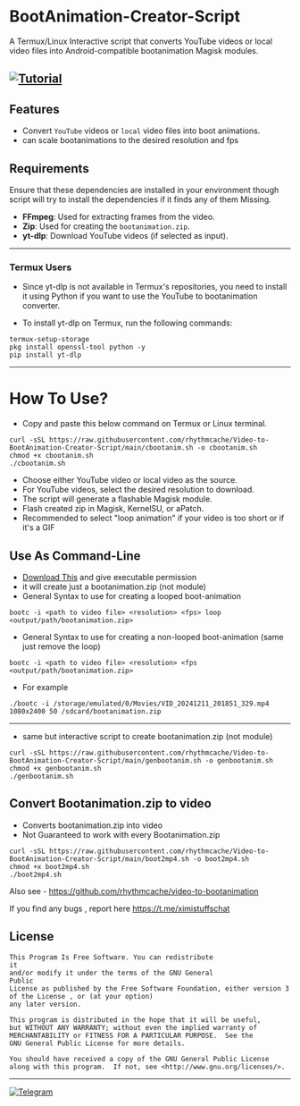 # BootAnimation-Creator-Script

A  Termux/Linux Interactive script that converts YouTube videos or local video files into Android-compatible bootanimation Magisk modules.

[![Tutorial](https://img.shields.io/badge/Tutorial-YouTube-red?logo=youtube)](https://youtu.be/lZdVf88BTZ4)
---

## Features
- Convert `YouTube` videos or `local` video files into boot animations.
- can scale bootanimations to the desired resolution and fps

## Requirements
Ensure that these dependencies are installed in your environment though script will try to install the dependencies if it finds any of them Missing.
- **FFmpeg**: Used for extracting frames from the video.
- **Zip**: Used for creating the `bootanimation.zip`.
- **yt-dlp**: Download YouTube videos (if selected as input).
---
### Termux Users
- Since yt-dlp is not available in Termux's repositories, you need to install it using Python if you want to use the YouTube to bootanimation converter.

- To install yt-dlp on Termux, run the following commands:

```
termux-setup-storage
pkg install openssl-tool python -y
pip install yt-dlp
```
---

 # How To Use?

 - Copy and paste this below command on Termux or Linux terminal.
 ```
curl -sSL https://raw.githubusercontent.com/rhythmcache/Video-to-BootAnimation-Creator-Script/main/cbootanim.sh -o cbootanim.sh
chmod +x cbootanim.sh
./cbootanim.sh
```
 - Choose either YouTube video or local video as the source.
 - For YouTube videos, select the desired resolution to download.
 - The script will generate a flashable Magisk module.
 - Flash created zip in Magisk, KernelSU, or aPatch.
 - Recommended to select "loop animation" if your video is too short or if it's a GIF 



## Use As Command-Line
- [Download This](https://github.com/rhythmcache/Video-to-BootAnimation-Creator-Script/releases/download/V2/bootc) and give executable permission
- it will create just a bootanimation.zip (not module)
- General Syntax to use for creating a looped boot-animation 
```
bootc -i <path to video file> <resolution> <fps> loop <output/path/bootanimation.zip>
```
- General Syntax to use for creating a non-looped boot-animation (same just remove the loop)
```
bootc -i <path to video file> <resolution> <fps <output/path/bootanimation.zip>
```
- For example
```
./bootc -i /storage/emulated/0/Movies/VID_20241211_201851_329.mp4 1080x2400 50 /sdcard/bootanimation.zip
```
---
- same but interactive script to create bootanimation.zip (not module)
```
curl -sSL https://raw.githubusercontent.com/rhythmcache/Video-to-BootAnimation-Creator-Script/main/genbootanim.sh -o genbootanim.sh
chmod +x genbootanim.sh
./genbootanim.sh
```

## Convert Bootanimation.zip to video

- Converts bootanimation.zip into video
- Not Guaranteed to work with every Bootanimation.zip
```
curl -sSL https://raw.githubusercontent.com/rhythmcache/Video-to-BootAnimation-Creator-Script/main/boot2mp4.sh -o boot2mp4.sh
chmod +x boot2mp4.sh
./boot2mp4.sh
```






Also see - https://github.com/rhythmcache/video-to-bootanimation


If you find any bugs , report here https://t.me/ximistuffschat


## License

    This Program Is Free Software. You can redistribute
    it
    and/or modify it under the terms of the GNU General
    Public
    License as published by the Free Software Foundation, either version 3
    of the License , or (at your option) 
    any later version.

    This program is distributed in the hope that it will be useful,
    but WITHOUT ANY WARRANTY; without even the implied warranty of
    MERCHANTABILITY or FITNESS FOR A PARTICULAR PURPOSE.  See the
    GNU General Public License for more details.

    You should have received a copy of the GNU General Public License
    along with this program.  If not, see <http://www.gnu.org/licenses/>.

---
[![Telegram](https://img.shields.io/badge/Telegram-Join%20Chat-blue?style=flat-square&logo=telegram)](https://t.me/ximistuffschat)
